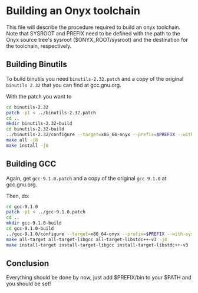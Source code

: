 # Building an Onyx toolchain

This file will describe the procedure required to build an onyx toolchain. Note that SYSROOT and PREFIX need to be defined with the path to the Onyx source tree's sysroot ($ONYX_ROOT/sysroot) and the destination for the toolchain, respectively.

## Building Binutils

To build binutils you need `binutils-2.32.patch` and a copy of the original `binutils 2.32` that you can find at gcc.gnu.org.

With the patch you want to

```bash
cd binutils-2.32
patch -p1 < ../binutils-2.32.patch
cd ..
mkdir binutils-2.32-build
cd binutils-2.32-build
../binutils-2.32/configure --target=x86_64-onyx --prefix=$PREFIX --with-sysroot=$SYSROOT --disable-werror --disable-nls --enable-gold=default --enable-lto --enable-plugins
make all -j8
make install -j8
```

## Building GCC

Again, get `gcc-9.1.0.patch` and a copy of the original `gcc 9.1.0` at gcc.gnu.org.

Then, do:

```bash
cd gcc-9.1.0
patch -p1 < ../gcc-9.1.0.patch
cd ..
mkdir gcc-9.1.0-build
cd gcc-9.1.0-build
../gcc-9.1.0/configure --target=x86_64-onyx --prefix=$PREFIX --with-sysroot=$SYSROOT --enable-languages=c,c++ --disable-nls --enable-threads=posix --enable-libstdcxx-threads --enable-symvers=gnu
make all-target all-target-libgcc all-target-libstdc++-v3 -j4
make install-target install-target-libgcc install-target-libstdc++-v3 -j4
```

## Conclusion

Everything should be done by now, just add $PREFIX/bin to your $PATH and you should be set!
